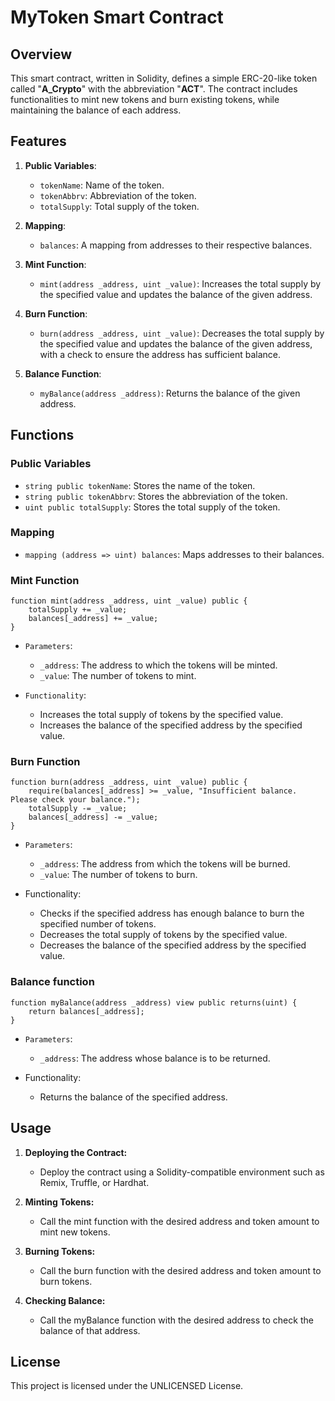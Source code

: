 # MyToken Smart Contract

## Overview

This smart contract, written in Solidity, defines a simple ERC-20-like token called "**A_Crypto**" with the abbreviation "**ACT**". The contract includes functionalities to mint new tokens and burn existing tokens, while maintaining the balance of each address.

## Features

1. **Public Variables**: 
    - `tokenName`: Name of the token.
    - `tokenAbbrv`: Abbreviation of the token.
    - `totalSupply`: Total supply of the token.

2. **Mapping**:
    - `balances`: A mapping from addresses to their respective balances.

3. **Mint Function**:
    - `mint(address _address, uint _value)`: Increases the total supply by the specified value and updates the balance of the given address.

4. **Burn Function**:
    - `burn(address _address, uint _value)`: Decreases the total supply by the specified value and updates the balance of the given address, with a check to ensure the address has sufficient balance.

5. **Balance Function**:
    - `myBalance(address _address)`: Returns the balance of the given address.

## Functions

### Public Variables

- `string public tokenName`: Stores the name of the token.
- `string public tokenAbbrv`: Stores the abbreviation of the token.
- `uint public totalSupply`: Stores the total supply of the token.

### Mapping

- `mapping (address => uint) balances`: Maps addresses to their balances.

### Mint Function

```solidity
function mint(address _address, uint _value) public {
    totalSupply += _value;
    balances[_address] += _value;
}
```
- `Parameters`:

    - `_address`: The address to which the tokens will be minted.
    - `_value`: The number of tokens to mint.

- `Functionality`:

    - Increases the total supply of tokens by the specified value.
    - Increases the balance of the specified address by the specified value.

### Burn Function

```solidity
function burn(address _address, uint _value) public {
    require(balances[_address] >= _value, "Insufficient balance. Please check your balance.");
    totalSupply -= _value;
    balances[_address] -= _value;
}
```
- `Parameters`:

    - `_address`: The address from which the tokens will be burned.
    - `_value`: The number of tokens to burn.

- Functionality:

    - Checks if the specified address has enough balance to burn the specified number of tokens.
    - Decreases the total supply of tokens by the specified value.
    - Decreases the balance of the specified address by the specified value.    

### Balance function

```solidity
function myBalance(address _address) view public returns(uint) {
    return balances[_address];
}
```
- `Parameters`:

    - `_address`: The address whose balance is to be returned.

- Functionality:

    - Returns the balance of the specified address.

## Usage

1. **Deploying the Contract:**
    - Deploy the contract using a Solidity-compatible environment such as Remix, Truffle, or Hardhat.

2. **Minting Tokens:**
    - Call the mint function with the desired address and token amount to mint new tokens.

3. **Burning Tokens:**
    - Call the burn function with the desired address and token amount to burn tokens.

4. **Checking Balance:**
    - Call the myBalance function with the desired address to check the balance of that address. 

## License
This project is licensed under the UNLICENSED License.